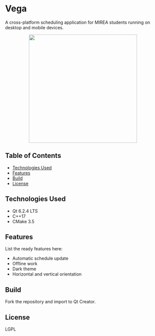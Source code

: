# Vega
A cross-platform scheduling application for MIREA students running on desktop and mobile devices.


<p align="center">
  <img src = "https://drive.google.com/uc?export=view&id=1MFjsYxMI363i4cZwvsMLhhjbxnVtxekB" width=350>
</p>


## Table of Contents
* [Technologies Used](#technologies-used)
* [Features](#features)
* [Build](#build)
* [License](#license)


## Technologies Used
- Qt 6.2.4 LTS
- C++17
- CMake 3.5


## Features
List the ready features here:
- Automatic schedule update
- Offline work
- Dark theme
- Horizontal and vertical orientation


## Build
Fork the repository and import to Qt Creator.

## License
LGPL
